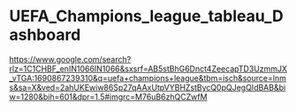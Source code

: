 # UEFA_Champions_league_tableau_Dashboard

https://www.google.com/search?rlz=1C1CHBF_enIN1066IN1066&sxsrf=AB5stBhG6Dnct4ZeecapTD3UzmmJX_vTGA:1690867239310&q=uefa+champions+league&tbm=isch&source=lnms&sa=X&ved=2ahUKEwiw86Sp27qAAxUtpVYBHZstBycQ0pQJegQIdBAB&biw=1280&bih=601&dpr=1.5#imgrc=M76uB6zhQCZwfM
